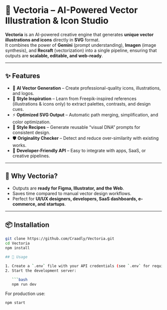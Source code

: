 # 🎨 Vectoria – AI-Powered Vector Illustration & Icon Studio

**Vectoria** is an AI-powered creative engine that generates **unique vector illustrations and icons** directly in **SVG** format.  
It combines the power of **Gemini** (prompt understanding), **Imagen** (image synthesis), and **Recraft** (vectorization) into a single pipeline, ensuring that outputs are **scalable, editable, and web-ready**.  

---

## ✨ Features

- 🤖 **AI Vector Generation** – Create professional-quality icons, illustrations, and logos.  
- 🎨 **Style Inspiration** – Learn from Freepik-inspired references (illustrations & icons only) to extract palettes, contrasts, and design cues.  
- ⚡ **Optimized SVG Output** – Automatic path merging, simplification, and color optimization.  
- 🧠 **Style Recipes** – Generate reusable “visual DNA” prompts for consistent design.  
- 🛡 **Originality Checker** – Detect and reduce over-similarity with existing works.  
- 🔗 **Developer-Friendly API** – Easy to integrate with apps, SaaS, or creative pipelines.  

---

## 🚀 Why Vectoria?

- Outputs are **ready for Figma, Illustrator, and the Web**.  
- Saves time compared to manual vector design workflows.  
- Perfect for **UI/UX designers, developers, SaaS dashboards, e-commerce, and startups**.  

---

## 📦 Installation

```bash
git clone https://github.com/Craadly/Vectoria.git
cd Vectoria
npm install

## 🔧 Usage

1. Create a `.env` file with your API credentials (see `.env` for required keys).
2. Start the development server:

   ```bash
   npm run dev
   ```

   For production use:

   ```bash
   npm start
   ```